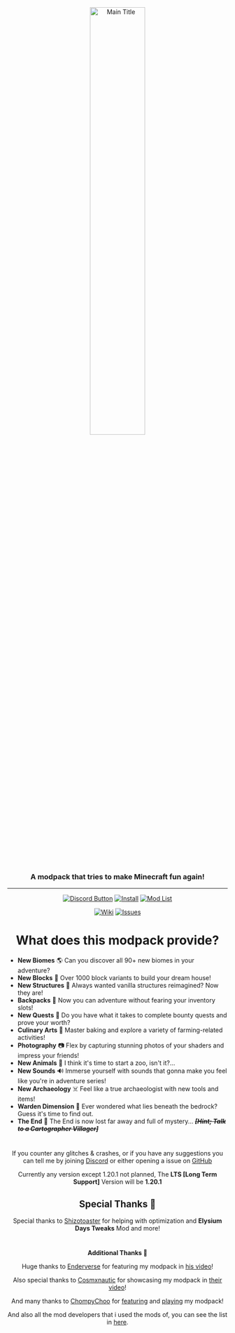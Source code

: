 <div align="center">
<a href="https://modrinth.com/modpack/elysium-days"><img src="https://github.com/Fyoncle/Elysium-Days/assets/63975256/7a400f7f-bf6c-42ab-85b0-cad7d3813225" alt="Main Title" style="width:50%; height:auto;"></a>

### A modpack that tries to make Minecraft fun again!
***
<a href="https://discord.gg/WFpDr7zY8Z" rel="noopener nofollow ugc"><img src="https://wsrv.nl/?url=https://i.ibb.co/gj8RFc6/discordbuttonnn.png" alt="Discord Button"></a>
<a href="https://modrinth.com/modpack/elysium-days" rel="noopener nofollow ugc"><img src="https://wsrv.nl/?url=https://i.ibb.co/KGSHnKV/Install.png" alt="Install"></a>
<a href="https://github.com/Fyoncle/Elysium-Days/blob/main/MOD-LIST.md" rel="noopener nofollow ugc"><img src="https://wsrv.nl/?url=https://i.ibb.co/g4DCJsC/Mod-List.png" alt="Mod List"></a>

<a href="https://github.com/Fyoncle/Elysium-Days/wiki" rel="noopener nofollow ugc"><img src="https://wsrv.nl/?url=https://i.ibb.co/RjsCcMW/Wiki.png" alt="Wiki"></a>
<a href="https://github.com/Fyoncle/Elysium-Days/issues" rel="noopener nofollow ugc"><img src="https://wsrv.nl/?url=https://i.ibb.co/TH3BYDN/Issues.png" alt="Issues"></a>

# What does this modpack provide?
</div>

- **New Biomes** 🌎 Can you discover all 90+ new biomes in your adventure?
- **New Blocks** 🧊 Over 1000 block variants to build your dream house!
- **New Structures** 🏰 Always wanted vanilla structures reimagined? Now they are!
- **Backpacks** 🎒 Now you can adventure without fearing your inventory slots!
- **New Quests** 🎯 Do you have what it takes to complete bounty quests and prove your worth?
- **Culinary Arts** 🍞 Master baking and explore a variety of farming-related activities!
- **Photography** 📷 Flex by capturing stunning photos of your shaders and impress your friends!
- **New Animals** 🐻 I think it's time to start a zoo, isn't it?...
- **New Sounds** 🔊 Immerse yourself with sounds that gonna make you feel like you're in  adventure series!
- **New Archaeology** ☠️ Feel like a true archaeologist with new tools and items!
- **Warden Dimension** 🌌 Ever wondered what lies beneath the bedrock? Guess it's time to find out.
- **The End** 🔮 The End is now lost far away and full of mystery... _~~**[Hint; Talk to a Cartographer Villager]**~~_
#
<div align="center">

If you counter any glitches & crashes, or if you have any suggestions you can tell me by joining [Discord](https://discord.gg/WFpDr7zY8Z) or either opening a issue on [GitHub](https://github.com/Fyoncle/Elysium-Days/issues)

Currently any version except 1.20.1 not planned, The **LTS [Long Term Support]** Version will be **1.20.1**
</div>

</details>
<div align="center">

## Special Thanks 🌟

Special thanks to [Shizotoaster](https://github.com/shizotoaster) for helping with optimization and **Elysium Days Tweaks** Mod and more!
#
**Additional Thanks 🎥**

Huge thanks to [Enderverse](https://www.youtube.com/@EnderVerseMC) for featuring my modpack in [his video](https://youtu.be/ar6Wi7GKLQI?t=191)!

Also special thanks to [Cosmxnautic](https://www.youtube.com/@Cosmxnautic) for showcasing my modpack in [their video](https://youtu.be/fXCCJi5-Vus?t=16)!

And many thanks to [ChompyChoo](https://www.youtube.com/@chompychoo) for [featuring](https://www.youtube.com/shorts/7d0nlsaEgFk) and [playing](https://www.youtube.com/watch?v=HzDYIm1pNGI) my modpack!

And also all the mod developers that i used the mods of, you can see the list in [here](https://github.com/Fyoncle/Elysium-Days/blob/main/MOD-LIST.md).
</div>
